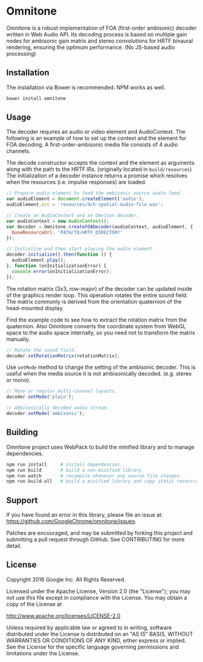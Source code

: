 # Omnitone

Omnitone is a robust implementation of FOA (first-order ambisonic) decoder written in Web Audio API. Its decoding process is based on multiple gain nodes for ambisonic gain matrix and stereo convolutions for HRTF binaural rendering, ensuring the optimum performance. (No JS-based audio processing)


## Installation

The installation via Bower is recommended. NPM works as well.

```bash
bower install omnitone
```


## Usage

The decoder requires an audio or video element and AudioContext. The following is an example of how to set up the context and the element for FOA decoding. A first-order-ambisonic media file consists of 4 audio channels.

The decode constructor accepts the context and the element as arguments along with the path to the HRTF IRs. (originally located in `build/resources`) The initialization of a decoder instance returns a promise which resolves when the resources (i.e. impulse responses) are loaded.

```js
// Prepare audio element to feed the ambisonic source audio feed.
var audioElement = document.createElement('audio');
audioElement.src = 'resources/4ch-spatial-audio-file.wav';

// Create an AudioContext and an Omniton decoder.
var audioContext = new AudioContext();
var decoder = Omnitone.createFOADecoder(audioContext, audioElement, {
  baseResourceUrl: 'PATH/TO/HRTF_DIRECTORY'
});

// Initialize and then start playing the audio element.
decoder.initialize().then(function () {
  audioElement.play();
}, function (onInitializationError) {
  console.error(onInitializationError);
});
```

The rotation matrix (3x3, row-major) of the decoder can be updated inside of the graphics render loop. This operation rotates the entire sound field. The matrix commonly is derived from the orientation quaternion of the head-mounted display.

Find the example code to see how to extract the rotation matrix from the quaternion. Also Omnitone converts the coordinate system from WebGL space to the audio space internally, so you need not to transform the matrix manually.

```js
// Rotate the sound field.
decoder.setRotationMatrix(rotationMatrix);
```


Use `setMode` method to change the setting of the ambisonic decoder. This is useful when the media source it is not ambisonically decoded. (e.g. stereo or mono).

```js
// Mono or regular multi-channel layouts.
decoder.setMode('plain');

// Ambisonically decoded audio stream.
decoder.setMode('ambisonic');
```


## Building

Omnitone project uses WebPack to build the minified library and to manage dependencies.

```bash
npm run install     # install dependencies.
npm run build       # build a non-minified library.
npm run watch       # recompile whenever any source file changes.
npm run build-all   # build a minified library and copy static resources.
```


## Support

If you have found an error in this library, please file an issue at: https://github.com/GoogleChrome/omnitone/issues.

Patches are encouraged, and may be submitted by forking this project and submitting a pull request through GitHub. See CONTRIBUTING for more detail.


## License

Copyright 2016 Google Inc. All Rights Reserved.

Licensed under the Apache License, Version 2.0 (the "License"); you may not use this file except in compliance with the License. You may obtain a copy of the License at

http://www.apache.org/licenses/LICENSE-2.0

Unless required by applicable law or agreed to in writing, software distributed under the License is distributed on an "AS IS" BASIS, WITHOUT WARRANTIES OR CONDITIONS OF ANY KIND, either express or implied. See the License for the specific language governing permissions and limitations under the License.

